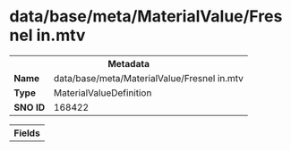 <h1>data/base/meta/MaterialValue/Fresnel in.mtv</h1><table><tr><th colspan="100%">Metadata</th></tr><tr><td><b>Name</b></td><td>data/base/meta/MaterialValue/Fresnel in.mtv</td></tr><tr><td><b>Type</b></td><td>MaterialValueDefinition</td></tr><tr><td><b>SNO ID</b></td><td>168422</td></tr></table>

<table><tr><th colspan="100%">Fields</th></tr></table>

